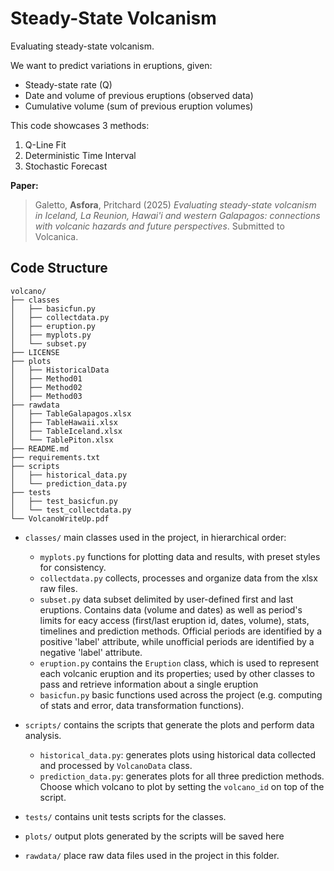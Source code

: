 # Steady-State Volcanism

Evaluating steady-state volcanism. 

We want to predict variations in eruptions, given:
- Steady-state rate (Q)
- Date and volume of previous eruptions (observed data)
- Cumulative volume (sum of previous eruption volumes)

This code showcases 3 methods:

1. Q-Line Fit
2. Deterministic Time Interval
3. Stochastic Forecast

**Paper:** 

> Galetto, **Asfora**, Pritchard (2025) _Evaluating steady-state volcanism in Iceland, La Reunion, Hawai'i and western Galapagos: connections with volcanic hazards and future perspectives_. Submitted to Volcanica.


## Code Structure

```
volcano/
├── classes
│   ├── basicfun.py
│   ├── collectdata.py
│   ├── eruption.py
│   ├── myplots.py
│   └── subset.py
├── LICENSE
├── plots
│   ├── HistoricalData
│   ├── Method01
│   ├── Method02
│   ├── Method03
├── rawdata
│   ├── TableGalapagos.xlsx
│   ├── TableHawaii.xlsx
│   ├── TableIceland.xlsx
│   └── TablePiton.xlsx
├── README.md
├── requirements.txt
├── scripts
│   ├── historical_data.py
│   └── prediction_data.py
├── tests
│   ├── test_basicfun.py
│   └── test_collectdata.py
└── VolcanoWriteUp.pdf
```

* `classes/` main classes used in the project, in hierarchical order:
  * `myplots.py` functions for plotting data and results, with preset styles for consistency.
  * `collectdata.py` collects, processes and organize data from the xlsx raw files.
  * `subset.py` data subset delimited by user-defined first and last eruptions. Contains data (volume and dates) 
as well as period's limits for eacy access (first/last eruption id, dates, volume), stats, timelines and prediction methods.
Official periods are identified by a positive 'label' attribute, while unofficial periods are identified by a negative 'label' attribute.
  * `eruption.py` contains the `Eruption` class, which is used to represent each volcanic eruption and its properties; used by other classes to pass and retrieve information about a single eruption
  * `basicfun.py` basic functions used across the project (e.g. computing of stats and error, data transformation functions).

* `scripts/` contains the scripts that generate the plots and perform data analysis.
  * `historical_data.py`: generates plots using historical data collected and processed by `VolcanoData` class. 
  * `prediction_data.py`: generates plots for all three prediction methods.
Choose which volcano to plot by setting the `volcano_id` on top of the script.
* `tests/` contains unit tests scripts for the classes.
* `plots/` output plots generated by the scripts will be saved here
* `rawdata/` place raw data files used in the project in this folder.
